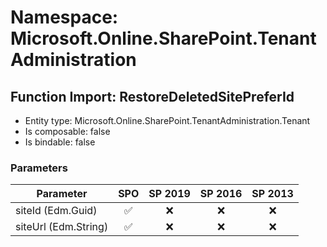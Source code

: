 # Namespace: Microsoft.Online.SharePoint.TenantAdministration

## Function Import: RestoreDeletedSitePreferId

- Entity type: Microsoft.Online.SharePoint.TenantAdministration.Tenant
- Is composable: false
- Is bindable: false

### Parameters

Parameter | SPO | SP 2019 | SP 2016 | SP 2013
----------|:---:|:-------:|:-------:|:-------:
siteId (Edm.Guid) | ✅ | ❌ | ❌ | ❌
siteUrl (Edm.String) | ✅ | ❌ | ❌ | ❌